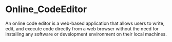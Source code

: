 # Online_CodeEditor
An online code editor is a web-based application that allows users to write, edit, and execute code directly from a web browser without the need for installing any software or development environment on their local machines. 
